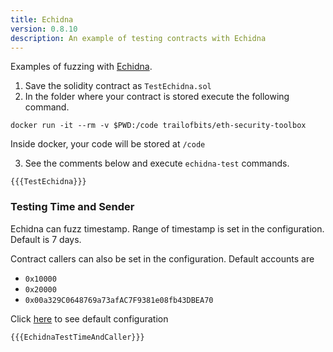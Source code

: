 ```yaml
---
title: Echidna
version: 0.8.10
description: An example of testing contracts with Echidna
---
```


Examples of fuzzing with [Echidna](https://github.com/crytic/echidna).

1. Save the solidity contract as `TestEchidna.sol`
2. In the folder where your contract is stored execute the following command.

```shell
docker run -it --rm -v $PWD:/code trailofbits/eth-security-toolbox
```

Inside docker, your code will be stored at `/code`

3. See the comments below and execute `echidna-test` commands.

```solidity
{{{TestEchidna}}}
```

### Testing Time and Sender

Echidna can fuzz timestamp. Range of timestamp is set in the configuration. Default is 7 days.

Contract callers can also be set in the configuration. Default accounts are

- `0x10000`
- `0x20000`
- `0x00a329C0648769a73afAC7F9381e08fb43DBEA70`

Click [here](https://github.com/crytic/echidna/blob/master/examples/solidity/basic/default.yaml) to see default configuration

```solidity
{{{EchidnaTestTimeAndCaller}}}
```
